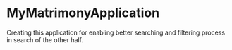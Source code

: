 # MyMatrimonyApplication
Creating this application for enabling better searching and filtering process in search of the other half.
